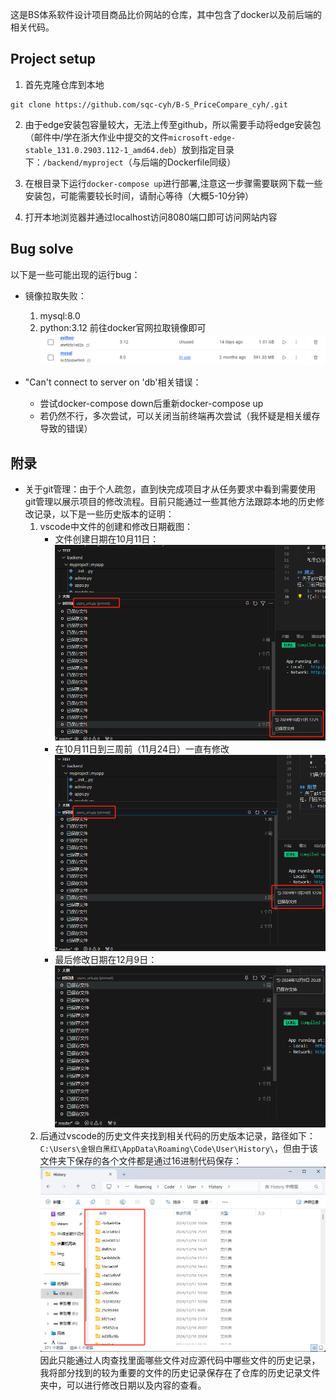 这是BS体系软件设计项目商品比价网站的仓库，其中包含了docker以及前后端的相关代码。

## Project setup
1. 首先克隆仓库到本地
```git
git clone https://github.com/sqc-cyh/B-S_PriceCompare_cyh/.git
```

2. 由于edge安装包容量较大，无法上传至github，所以需要手动将edge安装包（邮件中/学在浙大作业中提交的文件`microsoft-edge-stable_131.0.2903.112-1_amd64.deb`）放到指定目录下：`/backend/myproject`（与后端的Dockerfile同级）
 
3. 在根目录下运行`docker-compose up`进行部署,注意这一步骤需要联网下载一些安装包，可能需要较长时间，请耐心等待（大概5-10分钟）

4. 打开本地浏览器并通过localhost访问8080端口即可访问网站内容

## Bug solve
以下是一些可能出现的运行bug：

* 镜像拉取失败：
    1. mysql:8.0
    2. python:3.12
    前往docker官网拉取镜像即可
    ![alt text](./img/image.png)

* "Can't connect to server on 'db'相关错误：
    * 尝试docker-compose down后重新docker-compose up
    * 若仍然不行，多次尝试，可以关闭当前终端再次尝试（我怀疑是相关缓存导致的错误）


## 附录
* 关于git管理：由于个人疏忽，直到快完成项目才从任务要求中看到需要使用git管理以展示项目的修改流程。目前只能通过一些其他方法跟踪本地的历史修改记录，以下是一些历史版本的证明：
    1. vscode中文件的创建和修改日期截图：
        * 文件创建日期在10月11日：
            ![alt text](./img/image-1.png)
        * 在10月11日到三周前（11月24日）一直有修改
            ![alt text](./img/image-3.png)
        * 最后修改日期在12月9日：
            ![alt text](./img/image-2.png)
    2. 后通过vscode的历史文件夹找到相关代码的历史版本记录，路径如下：`C:\Users\金银白黑红\AppData\Roaming\Code\User\History\`，但由于该文件夹下保存的各个文件都是通过16进制代码保存：
            ![alt text](./img/image-4.png)
        因此只能通过人肉查找里面哪些文件对应源代码中哪些文件的历史记录，我将部分找到的较为重要的文件的历史记录保存在了仓库的历史记录文件夹中，可以进行修改日期以及内容的查看。
    
   